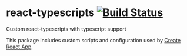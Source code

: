 # react-typescripts [![Build Status](https://travis-ci.org/ewgenius/react-typescripts.svg?branch=master)](https://travis-ci.org/ewgenius/react-typescripts)

Custom react-typescripts with typescript support

This package includes custom scripts and configuration used by [Create React App](https://github.com/facebookincubator/create-react-app).
